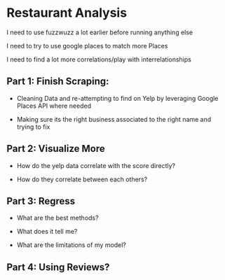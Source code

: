 # Restaurant Analysis


I need to use fuzzwuzz a lot earlier before running anything else

I need to try to use google places to match more Places

I need to find a lot more correlations/play with interrelationships




## Part 1: Finish Scraping:
- Cleaning Data and re-attempting to find on Yelp by leveraging Google Places API where needed

- Making sure its the right business associated to the right name and trying to fix




## Part 2: Visualize More


- How do the yelp data correlate with the score directly?

- How do they correlate between each others?




## Part 3: Regress


- What are the best methods?

- What does it tell me?

- What are the limitations of my model?



## Part 4: Using Reviews?
